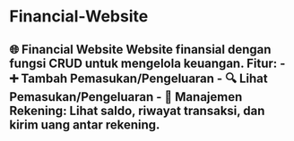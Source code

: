 # Financial-Website
## 🌐 Financial Website  Website finansial dengan fungsi CRUD untuk mengelola keuangan. Fitur:  - **➕ Tambah Pemasukan/Pengeluaran** - **🔍 Lihat Pemasukan/Pengeluaran** - **🏦 Manajemen Rekening**: Lihat saldo, riwayat transaksi, dan kirim uang antar rekening.
